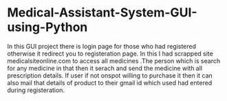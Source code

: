 # Medical-Assistant-System-GUI-using-Python
In this GUI project there is login page for those who had registered otherwise it redirect you to registeration page. In this I had scrapped site medicalsiteonline.com to access all medicines .The person which is search for any medicine in that then it serach and send the medicine with all prescription details. If user if not onspot willing to purchase it then it can also mail that details of product to their gmail id which used had entered during registeration.
